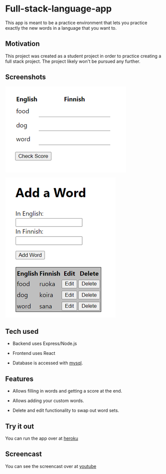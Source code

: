# Full-stack-language-app

This app is meant to be a practice environment that lets you practice exactly the new words in a language that you want to.

## Motivation

This project was created as a student project in order to practice creating a full stack project. The project likely won't be pursued any further.

## Screenshots

![image](/images/example1.PNG)

![image](/images/example2.PNG)

## Tech used

- Backend uses Express/Node.js

- Frontend uses React

- Database is accessed with [mysql](https://www.npmjs.com/package/mysql).

## Features

- Allows filling in words and getting a score at the end.

- Allows adding your custom words.

- Delete and edit functionality to swap out word sets.

## Try it out

You can run the app over at [heroku](https://full-stack-language-app.herokuapp.com/)

## Screencast

You can see the screencast over at [youtube](https://www.youtube.com/watch?v=_KO0_tRSroc)
